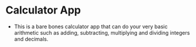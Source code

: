 # Calculator App

* This is a bare bones calculator app that can do your very basic arithmetic such as adding, subtracting, multiplying and dividing integers and decimals. 

